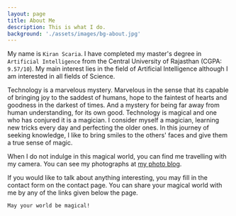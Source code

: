 ```yaml
---
layout: page
title: About Me
description: This is what I do.
background: './assets/images/bg-about.jpg'
---
```


My name is `Kiran Scaria`. I have completed my master's degree in `Artificial Intelligence` from the Central University of Rajasthan (CGPA: `9.57/10`). My main interest lies in the field of Artificial Intelligence although I am interested in all fields of Science.

Technology is a marvelous mystery. Marvelous in the sense that its capable of bringing joy to the saddest of humans, hope to the faintest of hearts and goodness in the darkest of times. And a mystery for being far away from human understanding, for its own good. Technology is magical and one who has conjured it is a magician. I consider myself a magician, learning new tricks every day and perfecting the older ones. In this journey of seeking knowledge, I like to bring smiles to the others' faces and give them a true sense of magic.

When I do not indulge in this magical world, you can find me travelling with my camera. You can see my photographs at [my photo blog](https://kiransphotographyblog.wordpress.com).

If you would like to talk about anything interesting, you may fill in the contact form on the contact page. You can share your magical world with me by any of the links given below the page.

`May your world be magical!`
